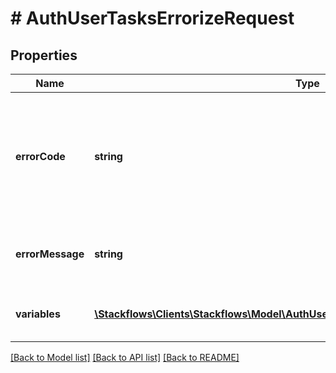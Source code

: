 # # AuthUserTasksErrorizeRequest

## Properties

Name | Type | Description | Notes
------------ | ------------- | ------------- | -------------
**errorCode** | **string** | An error code that indicates the predefined error. It is used to identify the BPMN error handler. |
**errorMessage** | **string** | An error message that describes the error. |
**variables** | [**\Stackflows\Clients\Stackflows\Model\AuthUserTasksEscalateRequestVariablesInner[]**](AuthUserTasksEscalateRequestVariablesInner.md) | optional Where key is variable name | [optional]

[[Back to Model list]](../../README.md#models) [[Back to API list]](../../README.md#endpoints) [[Back to README]](../../README.md)
